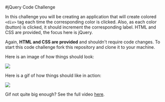 #jQuery Code Challenge

In this challenge you will be creating an application that will create colored `<div>` tag each time the corresponding color is clicked. Also, as each color (button) is clicked, it should increment the corresponding label. HTML and CSS are provided, the focus here is jQuery. 

Again, **HTML and CSS are provided** and shouldn't require code changes. To start this code challenge fork this repository and clone it to your machine. 

Here is an image of how things should look:

![](http://i.imgur.com/kNR9bsI.png)

Here is a gif of how things should like in action: 

![](http://i.giphy.com/l46CjOg8GvCqz9igM.gif)

Gif not quite big enough? See the full video [here](https://dl.dropboxusercontent.com/u/86491916/Exp-Trm-Final.mp4).

<!--<video src="https://dl.dropboxusercontent.com/u/86491916/Exp-Trm-Final.mp4">-->

<!--<video>-->
<!--  <source src="https://dl.dropboxusercontent.com/u/86491916/Exp-Trm-Final.mp4" type="video/mp4">-->
<!--</video>-->
